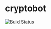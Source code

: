 # cryptobot
[![Build Status](https://travis-ci.org/babasbot/cryptobot.svg?branch=master)](https://travis-ci.org/babasbot/cryptobot)
